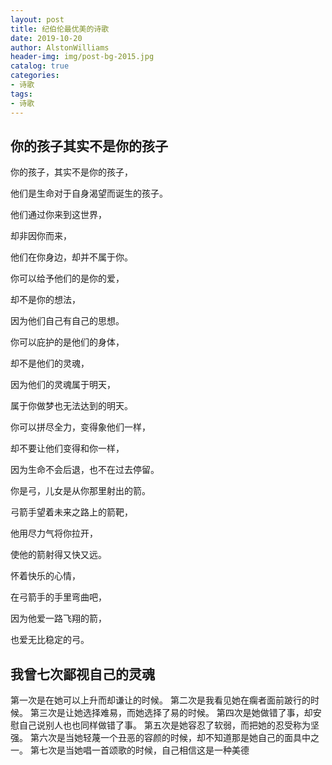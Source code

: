 ```yaml
---
layout: post
title: 纪伯伦最优美的诗歌
date: 2019-10-20
author: AlstonWilliams
header-img: img/post-bg-2015.jpg
catalog: true
categories:
- 诗歌
tags:
- 诗歌
---
```


## 你的孩子其实不是你的孩子

你的孩子，其实不是你的孩子，

他们是生命对于自身渴望而诞生的孩子。

他们通过你来到这世界，

却非因你而来，

他们在你身边，却并不属于你。

你可以给予他们的是你的爱，

却不是你的想法，

因为他们自己有自己的思想。

你可以庇护的是他们的身体，

却不是他们的灵魂，

因为他们的灵魂属于明天，

属于你做梦也无法达到的明天。

你可以拼尽全力，变得象他们一样，

却不要让他们变得和你一样，

因为生命不会后退，也不在过去停留。

你是弓，儿女是从你那里射出的箭。

弓箭手望着未来之路上的箭靶，

他用尽力气将你拉开，

使他的箭射得又快又远。

怀着快乐的心情，

在弓箭手的手里弯曲吧，

因为他爱一路飞翔的箭，

也爱无比稳定的弓。

## 我曾七次鄙视自己的灵魂

第一次是在她可以上升而却谦让的时候。
第二次是我看见她在瘸者面前跛行的时候。
第三次是让她选择难易，而她选择了易的时候。
第四次是她做错了事，却安慰自己说别人也也同样做错了事。
第五次是她容忍了软弱，而把她的忍受称为坚强。
第六次是当她轻蔑一个丑恶的容颜的时候，却不知道那是她自己的面具中之一。
第七次是当她唱一首颂歌的时候，自己相信这是一种美德

